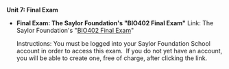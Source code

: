 **Unit 7: Final Exam** <span id="7"></span> 
-   **Final Exam: The Saylor Foundation's "BIO402 Final Exam"**
    Link: The Saylor Foundation's "[BIO402 Final
    Exam](http://school.saylor.org/mod/quiz/view.php?id=36)"  
      
     Instructions: You must be logged into your Saylor Foundation School
    account in order to access this exam.  If you do not yet have an
    account, you will be able to create one, free of charge, after
    clicking the link.


